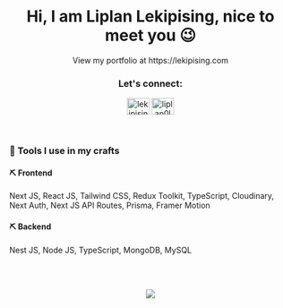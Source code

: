 <h1 align="center">Hi, I am <strong>Liplan Lekipising</strong>, nice to meet you 😉</h1>
<p align="center">View my portfolio at https://lekipising.com <br/>
<h3 align="center">Let's connect:</h3>
<p align="center">
<a href="https://twitter.com/lekipising" target="blank"><img align="center" src="https://raw.githubusercontent.com/rahuldkjain/github-profile-readme-generator/master/src/images/icons/Social/twitter.svg" alt="lekipising" height="30" width="40" /></a>
<a href="https://linkedin.com/in/liplan0lekipising/" target="blank"><img align="center" src="https://raw.githubusercontent.com/rahuldkjain/github-profile-readme-generator/master/src/images/icons/Social/linked-in-alt.svg" alt="liplan0lekipising" height="30" width="40" /></a>
</p>
<br />
<h3 align="left">🧰 Tools I use in my crafts</h3>

<h4 align="left">⛏️ Frontend</h3>
<p align="left">Next JS, React JS, Tailwind CSS, Redux Toolkit, TypeScript, Cloudinary, Next Auth, Next JS API Routes, Prisma, Framer Motion</p>

<h4 align="left">⛏️ Backend</h3>
<p align="left">Nest JS, Node JS, TypeScript, MongoDB, MySQL</p>
<br />
<br />
<p  align="center" >
  <img align="center" src="https://github-readme-streak-stats-two.vercel.app/?user=Lekipising&theme=radical&hide_border=true&border_radius=8" /> <br /> <br />
</a>
</p>

